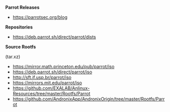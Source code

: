 
<b>Parrot Releases</b>
- https://parrotsec.org/blog

<b>Repositories</b>
- https://deb.parrot.sh/direct/parrot/dists

<b>Source Rootfs</b>

(tar.xz)</br>
- https://mirror.math.princeton.edu/pub/parrot/iso
- https://deb.parrot.sh/direct/parrot/iso
- http://sft.if.usp.br/parrot/iso
- https://mirrors.mit.edu/parrot/iso
- https://github.com/EXALAB/Anlinux-Resources/tree/master/Rootfs/Parrot
- https://github.com/AndronixApp/AndronixOrigin/tree/master/Rootfs/Parrot
